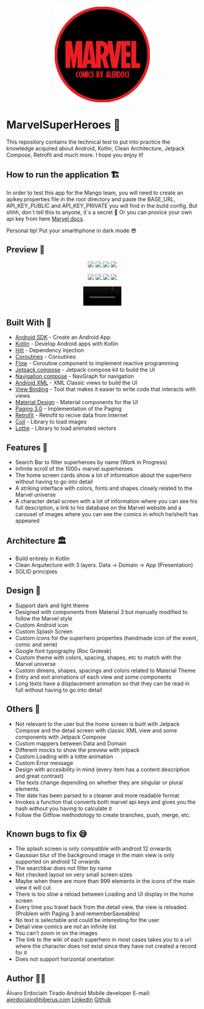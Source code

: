 <p align="center">
    <img alt="Marvel App Logo" src="app/src/main/ic_launcher-playstore.png" width=250px/>
</p>

# MarvelSuperHeroes 🦸‍

This repository contains the technical test to put into practice the knowledge acquired about
Android, Kotlin, Clean Architecture, Jetpack Compose, Retrofit and much more. I hope you enjoy it!

## How to run the application 🏗️

In order to test this app for the Mango team, you will need to create an apikey.properties file in
the root directory and paste the BASE_URL, API_KEY_PUBLIC and API_KEY_PRIVATE you will find in the
build config. But shhh, don´t tell this to anyone, it´s a secret 🤫
Or you can provice your own api key from
here [Marvel docs](https://developer.marvel.com/documentation/getting_started).

Personal tip! Put your smarthphone in dark mode 😎

## Preview 📱

<p align="center">
<img width="200" src="https://github.com/AlvaroErd/MarvelSuperHeroes/assets/108676373/c5c9b471-23ca-44e8-acd3-035cbd78b88b"> <img width="200" src="https://github.com/AlvaroErd/MarvelSuperHeroes/assets/108676373/e43cc4e0-b9db-43eb-aa47-8e9d2d33a9ce"> <img width="200" src="https://github.com/AlvaroErd/MarvelSuperHeroes/assets/108676373/6441eee0-3ecd-426c-8a3a-72b65b2df24a"> <img width="200" src="https://github.com/AlvaroErd/MarvelSuperHeroes/assets/108676373/bbc9b453-313c-4985-bfbb-026cc797adfc">
</p>

<p align="center">
<img width="200" src="https://github.com/AlvaroErd/MarvelSuperHeroes/assets/108676373/81a0e9a4-5bee-4d80-8104-00dbe129467f"> <img width="200" src="https://github.com/AlvaroErd/MarvelSuperHeroes/assets/108676373/6c8b1727-ae3f-4642-b527-733f5a4f1ad6"> <img width="200" src="https://github.com/AlvaroErd/MarvelSuperHeroes/assets/108676373/47bbdc0a-647a-4c25-957b-3deae8bb2bc5"> <img width="200" src="https://github.com/AlvaroErd/MarvelSuperHeroes/assets/108676373/e0c23f9a-ea1c-435e-8780-afcda86717e8">
</p>

<div align="center">
<video width="100" src="https://github.com/AlvaroErd/MarvelSuperHeroes/assets/108676373/881934fe-0c29-4f94-bd69-d38eecb77a11">
</div>

## Built With 🔨

- [Android SDK](https://developer.android.com/) - Create an Android App
- [Kotlin](https://developer.android.com/kotlin) - Develop Android apps with Kotlin
- [Hilt](https://dagger.dev/hilt) - Dependency injection
- [Coroutines](https://kotlinlang.org/docs/coroutines-overview.html) - Coroutines
- [Flow](https://developer.android.com/kotlin/flow?hl=es-419/) - Coroutine component to implement reactive programming
- [Jetpack compose](https://developer.android.com/develop/ui/views/layout/declaring-layout) - Jetpack compose kit to build the UI
- [Navigation compose](https://developer.android.com/jetpack/compose/navigation?hl=es-419) - NavGraph for navigation
- [Android XML](https://developer.android.com/develop/ui/views/layout/declaring-layout) - XML Classic views to build the UI
- [View Binding](https://developer.android.com/topic/libraries/view-binding?hl=es-419) - Tool that makes it easier to write code that interacts with views
- [Material Design](https://m3.material.io/) - Material components for the UI
- [Paging 3.0](https://developer.android.com/topic/libraries/architecture/paging/v3-overview?hl=es-419) - Implementation of the Paging
- [Retrofit](https://square.github.io/retrofit/) - Retrofit to recive data from Internet
- [Coil](https://coil-kt.github.io/coil/) - Library to load images
- [Lottie](https://github.com/airbnb/lottie-android) - Library to load animated vectors



## Features 🧩

- Search Bar to filter superheroes by name (Work in Progress)
- Infinite scroll of the 1000+ marvel superheroes
- The home screen cards show a lot of information about the superhero without having to go into detail
- A striking interface with colors, fonts and shapes closely related to the Marvel universe
- A character detail screen with a lot of information where you can see his full description, a link to his database on the Marvel website and a carousel of images where you can see the comics in which he/she/it has appeared

## Architecture 🏛️

- Build entirely in Kotlin
- Clean Arquitecture with 3 layers. Data -> Domain -> App (Presentation)
- SOLID principies

## Design 🎨

- Support dark and light theme
- Designed with components from Material 3 but manually modified to follow the Marvel style
- Custom Android icon
- Custom Splash Screen
- Custom icons for the superhero properties (handmade icon of the event, comic and serie)
- Google font typography (Roc Grotesk)
- Custom theme with colors, spacing, shapes, etc to match with the Marvel universe
- Custom dimens, shapes, spacings and colors related to Material Theme
- Entry and exit animations of each view and some components
- Long texts have a displacement animation so that they can be read in full without having to go into detail

## Others 👾

- Not relevant to the user but the home screen is built with Jetpack Compose and the detail screen with classic XML view and some components with Jetpack Compose
- Custom mappers between Data and Domain
- Different mocks to show the preview with jetpack
- Custom Loading with a lottie animation
- Custom Error message
- Design with accesibility in mind (every item has a content description and great contrast)
- The texts change depending on whether they are singular or plural elements
- The date has been parsed to a cleaner and more readable format
- Invokes a function that converts both marvel api keys and gives you the hash without you having to calculate it
- Follow the Gitflow methodology to create branches, push, merge, etc.

## Known bugs to fix 😅

- The splash screen is only compatible with android 12 onwards
- Gaussian blur of the background image in the main view is only supported on android 12 onwards
- The searchbar does not filter by name
- Not checked layout on very small screen sizes
- Maybe when there are more than 999 elements in the icons of the main view it will cut
- There is too slow a reload between Loading and UI display in the home screen
- Every time you travel back from the detail view, the view is reloaded. (Problem with Paging 3 and rememberSaveables)
- No text is selectable and could be interesting for the user
- Detail view comics are not an infinite list
- You can't zoom in on the images
- The link to the wiki of each superhero in most cases takes you to a url where the character does not exist since they have not created a record for it
- Does not support horizontal orientation

## Author 🧑‍💻

Álvaro Erdociaín Tirado
Android Mobile developer
E-mail: ajerdociain@hiberus.com
[Linkedin](https://www.linkedin.com/in/alvaroerdociain)
[Github](https://github.com/AlvaroErd?)
